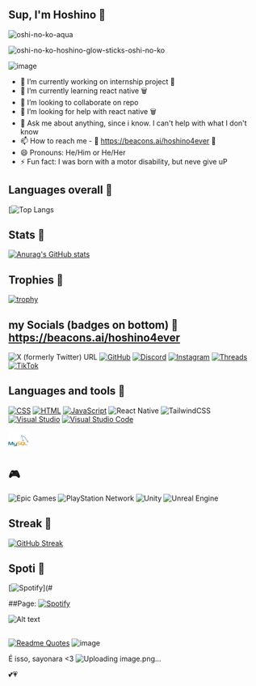 ## Sup, I'm Hoshino 🌸
![oshi-no-ko-aqua](https://github.com/Hoshino2123/Hoshino2123/assets/65288010/48008e22-6759-44c7-ad9b-85fe583f2920)

![oshi-no-ko-hoshino-glow-sticks-oshi-no-ko](https://github.com/Hoshino2123/Hoshino2123/assets/65288010/ffbb5103-e858-4fb9-a4cf-5e617bffced2)

![image](https://github.com/Hoshino2123/Hoshino2123/assets/65288010/53fa67b0-38ec-4e8d-8005-c1e0c04555de)




- 🔭 I’m currently working on internship project 🌸
- 🌱 I’m currently learning react native 🗑️
- 👯 I’m looking to collaborate on repo
- 🤔 I’m looking for help with react native 🗑️
- 💬 Ask me about anything, since i know. I can't help with what I don't know
- 📫 How to reach me - 🌸 https://beacons.ai/hoshino4ever 🌸
- 😄 Pronouns: He/Him or He/Her
- ⚡ Fun fact: I was born with a motor disability, but neve give uP



## Languages overall 🌸
[![Top Langs](https://github-readme-stats.vercel.app/api/top-langs/?username=hoshino2123&layout=donut-vertical)

## Stats 🌸
[![Anurag's GitHub stats](https://github-readme-stats.vercel.app/api?username=hoshino2123&include_all_commits=true&show_icons=true&theme=dark&locale=pt-pt)](https://github.com/anuraghazra/github-readme-stats)
## Trophies 🌸

[![trophy](https://github-profile-trophy.vercel.app/?username=ryo-ma&theme=onedark)](https://github.com/Hoshino2123/github-profile-trophy-no-frame=true)

## my Socials (badges on bottom) 🌸  https://beacons.ai/hoshino4ever 
![X (formerly Twitter) URL](https://img.shields.io/twitter/url?url=https%3A%2F%2Ftwitter.com%2Fdeadpoolpt11)
[![GitHub](https://img.shields.io/badge/GitHub-%23121011.svg?logo=github&logoColor=white)](#)
[![Discord](https://img.shields.io/badge/Discord-%235865F2.svg?&logo=discord&logoColor=white)](#)
[![Instagram](https://img.shields.io/badge/Instagram-%23E4405F.svg?logo=Instagram&logoColor=white)](#)
[![Threads](https://img.shields.io/badge/Threads-000000?logo=Threads&logoColor=white)](#)
[![TikTok](https://img.shields.io/badge/TikTok-black?logo=tiktok&logoColor=white)](#)

## Languages and tools 🌸
[![CSS](https://img.shields.io/badge/CSS-1572B6?logo=css3&logoColor=fff)](#)
[![HTML](https://img.shields.io/badge/HTML-%23E34F26.svg?logo=html5&logoColor=white)](#)
[![JavaScript](https://img.shields.io/badge/JavaScript-F7DF1E?logo=javascript&logoColor=000)](#)
![React Native](https://img.shields.io/badge/react_native-%2320232a.svg?style=for-the-badge&logo=react&logoColor=%2361DAFB)
![TailwindCSS](https://img.shields.io/badge/tailwindcss-%2338B2AC.svg?style=for-the-badge&logo=tailwind-css&logoColor=white)
[![Visual Studio](https://img.shields.io/badge/Visual%20Studio-5C2D91.svg?&logo=visual-studio&logoColor=white)](#)
[![Visual Studio Code](https://img.shields.io/badge/Visual%20Studio%20Code-0078d7.svg?logo=visual-studio-code&logoColor=white)](#)
<p align="left"> <a href="https://www.mysql.com/" target="_blank" rel="noreferrer"> <img src="https://raw.githubusercontent.com/devicons/devicon/master/icons/mysql/mysql-original-wordmark.svg" alt="mysql" width="40" height="40"/> </a> </p>


## 🎮
![Epic Games](https://img.shields.io/badge/epicgames-%23313131.svg?style=for-the-badge&logo=epicgames&logoColor=white)
![PlayStation Network](https://img.shields.io/badge/PSN-%230070D1.svg?style=for-the-badge&logo=Playstation&logoColor=white)
![Unity](https://img.shields.io/badge/unity-%23000000.svg?style=for-the-badge&logo=unity&logoColor=white)
![Unreal Engine](https://img.shields.io/badge/unrealengine-%23313131.svg?style=for-the-badge&logo=unrealengine&logoColor=white)

## Streak 🌸
[![GitHub Streak](https://github-readme-streak-stats.herokuapp.com?user=Hoshino2123&theme=dark&date_format=%5BY.%5Dn.j&background=45%2CEB157F%2CEB0000)](https://git.io/streak-stats)

## Spoti 🌸
[![Spotify](https://img.shields.io/badge/Spotify-1ED760?logo=spotify&logoColor=white)](#

##Page:
[![Spotify](https://novatorem-hoshino2123-projects.vercel.app//api/spotify)](/https://open.spotify.com/user/312izpdez5np7vhrvqxaovyycc7i?si=58462bccc618451c)





![Alt text](https://spotify-recently-played-readme.vercel.app/api?user=312izpdez5np7vhrvqxaovyycc7i&unique={true|1|on|yes})

## 
[![Readme Quotes](https://quotes-github-readme.vercel.app/api?type=horizontal&theme=dark)](https://github.com/Hoshino2123/github-readme-quotes)
![image](https://github.com/Hoshino2123/Hoshino2123/assets/65288010/91b9dcd3-1c87-48f8-acd8-557ddda256fd)

É isso, sayonara <3
![Uploading image.png…]()


<!-- Markdown -->








💕💗
<!--
**Hoshino2123/Hoshino2123** is a ✨ _special_ ✨ repository because its `README.md` (this file) appears on your GitHub profile.

Here are some ideas to get you started:


-->



























